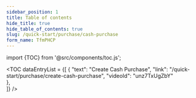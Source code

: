 ```yaml
---
sidebar_position: 1
title: Table of contents
hide_title: true
hide_table_of_contents: true
slug: /quick-start/purchase/cash-purchase 
form_name: TfmPHCP
---
```


import {TOC} from '@src/components/toc.js';

<TOC
dataEntryList = {[
{
  "text": "Create Cash Purchase", 
  "link": "/quick-start/purchase/create-cash-purchase",
  "videoId": "unz7TxUgZbY"  
},  
]}
/>
